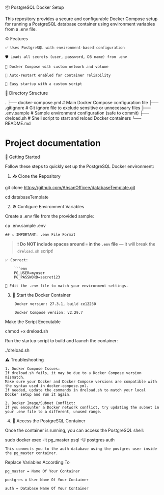 📦 PostgreSQL Docker Setup

This repository provides a secure and configurable Docker Compose setup for running a PostgreSQL database container using environment variables from a .env file.

⚙️ Features

    ✅ Uses PostgreSQL with environment-based configuration

    🛡️ Loads all secrets (user, password, DB name) from .env

    🐳 Docker Compose with custom network and volume

    🔁 Auto-restart enabled for container reliability

    🚀 Easy startup with a custom script


📁 Directory Structure

.
├── docker-compose.yml    # Main Docker Compose configuration file
├── .gitignore            # Git ignore file to exclude sensitive or unnecessary files
├── .env.sample           # Sample environment configuration (safe to commit)
├── dreload.sh            # Shell script to start and reload Docker containers
└── README.md             

# Project documentation

🚀 Getting Started

Follow these steps to quickly set up the PostgreSQL Docker environment:
1. 📥 Clone the Repository

git clone https://github.com/AhsanOfficee/databaseTemplate.git

cd databaseTemplate

2. ⚙️ Configure Environment Variables

Create a .env file from the provided sample:

cp .env.sample .env
    
    ## ⚠️ IMPORTANT: .env File Format

> ❗ **Do NOT include spaces around `=` in the `.env` file** — it will break the `dreload.sh` script!

    ✅ Correct:

        ```env
        PG_USER=myuser
        PG_PASSWORD=secret123
        
    📝 Edit the .env file to match your environment settings.

3. 🐳 Start the Docker Container

        Docker version: 27.3.1, build ce12230

        Docker Compose version: v2.29.7
Make the Script Executable

chmod +x dreload.sh

Run the startup script to build and launch the container:

./dreload.sh

⚠ Troubleshooting

    1. Docker Compose Issues:
    If dreload.sh fails, it may be due to a Docker Compose version mismatch.
    Make sure your Docker and Docker Compose versions are compatible with the syntax used in docker-compose.yml.
    If needed, update the commands in dreload.sh to match your local Docker setup and run it again.

    2. Docker Image/Subnet Conflict:
    If you encounter a Docker network conflict, try updating the subnet in your .env file to a different, unused range.

4. 🧱 Access the PostgreSQL Container

Once the container is running, you can access the PostgreSQL shell:

sudo docker exec -it pg_master psql -U postgres auth

    This connects you to the auth database using the postgres user inside the pg_master container.

Replace Variables According To 

    pg_master = Name Of Your Container

    postgres = User Name Of Your Container
    
    auth = Database Name Of Your Container